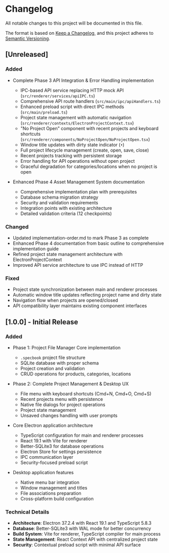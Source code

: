 # Changelog

All notable changes to this project will be documented in this file.

The format is based on [Keep a Changelog](https://keepachangelog.com/en/1.1.0/),
and this project adheres to [Semantic Versioning](https://semver.org/spec/v2.0.0.html).

## [Unreleased]

### Added
- Complete Phase 3 API Integration & Error Handling implementation
  - IPC-based API service replacing HTTP mock API (`src/renderer/services/apiIPC.ts`)
  - Comprehensive API route handlers (`src/main/ipc/apiHandlers.ts`)
  - Enhanced preload script with direct IPC methods (`src/main/preload.ts`)
  - Project state management with automatic navigation (`src/renderer/contexts/ElectronProjectContext.tsx`)
  - "No Project Open" component with recent projects and keyboard shortcuts (`src/renderer/components/NoProjectOpen/NoProjectOpen.tsx`)
  - Window title updates with dirty state indicator (`•`)
  - Full project lifecycle management (create, open, save, close)
  - Recent projects tracking with persistent storage
  - Error handling for API operations without open project
  - Graceful degradation for categories/locations when no project is open

- Enhanced Phase 4 Asset Management System documentation
  - Comprehensive implementation plan with prerequisites
  - Database schema migration strategy
  - Security and validation requirements
  - Integration points with existing architecture
  - Detailed validation criteria (12 checkpoints)

### Changed
- Updated implementation-order.md to mark Phase 3 as complete
- Enhanced Phase 4 documentation from basic outline to comprehensive implementation guide
- Refined project state management architecture with ElectronProjectContext
- Improved API service architecture to use IPC instead of HTTP

### Fixed
- Project state synchronization between main and renderer processes
- Automatic window title updates reflecting project name and dirty state
- Navigation flow when projects are opened/closed
- API compatibility layer maintains existing component interfaces

## [1.0.0] - Initial Release

### Added
- Phase 1: Project File Manager Core implementation
  - `.specbook` project file structure
  - SQLite database with proper schema
  - Project creation and validation
  - CRUD operations for products, categories, locations
  
- Phase 2: Complete Project Management & Desktop UX
  - File menu with keyboard shortcuts (Cmd+N, Cmd+O, Cmd+S)
  - Recent projects menu with persistence
  - Native file dialogs for project operations
  - Project state management
  - Unsaved changes handling with user prompts
  
- Core Electron application architecture
  - TypeScript configuration for main and renderer processes
  - React 19.1 with Vite for renderer
  - Better-SQLite3 for database operations
  - Electron Store for settings persistence
  - IPC communication layer
  - Security-focused preload script

- Desktop application features
  - Native menu bar integration
  - Window management and titles
  - File associations preparation
  - Cross-platform build configuration

### Technical Details
- **Architecture**: Electron 37.2.4 with React 19.1 and TypeScript 5.8.3
- **Database**: Better-SQLite3 with WAL mode for better concurrency
- **Build System**: Vite for renderer, TypeScript compiler for main process
- **State Management**: React Context API with centralized project state
- **Security**: Contextual preload script with minimal API surface
